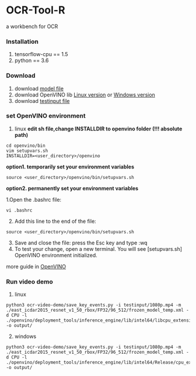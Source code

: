 # OCR-Tool-R
a workbench for OCR




### Installation
1. tensorflow-cpu == 1.5
2. python == 3.6


### Download
1. download [model file](https://drive.google.com/open?id=1wZG5i1cu-Qf_4hn4W5m9m3fKCNYrvVDK)
2. download OpenVINO lib
   [Linux version](https://drive.google.com/open?id=1g5YamnCw5pY5HfvTzFz1Eyk6dnjmNpmT)
   or [Windows version](https://drive.google.com/open?id=1-xgS_JXjnM-Mf-K6LbZMK79C1XF0SkHT)
3. download [testinput file](https://drive.google.com/open?id=1ZuACWowRZ0PW4Rawi_73c0OWfuzCzk9A)

### set OpenVINO environment
1. linux
**edit sh file,change INSTALLDIR to openvino folder (!!! absolute path)**
```
cd openvino/bin
vim setupvars.sh
INSTALLDIR=<user_directory>/openvino
```
**option1. temporarily set your environment variables**
```
source <user_directory>/openvino/bin/setupvars.sh
```
**option2. permanently set your environment variables**

1.Open the .bashrc file: 
```
vi .bashrc
```
2. Add this line to the end of the file: 
```
source <user_directory>/openvino/bin/setupvars.sh
```
3. Save and close the file: press the Esc key and type :wq
4. To test your change, open a new terminal. You will see [setupvars.sh] OpenVINO environment initialized.

more guide in [OpenVINO](https://docs.openvinotoolkit.org/latest/_docs_install_guides_installing_openvino_linux.html)

### Run video demo
1. linux
```
python3 ocr-video-demo/save_key_events.py -i testinput/1080p.mp4 -m ./east_icdar2015_resnet_v1_50_rbox/FP32/96_512/frozen_model_temp.xml -d CPU -l ./openvino/deployment_tools/inference_engine/lib/intel64/libcpu_extension.so -o output/
```
2. windows
```
python3 ocr-video-demo/save_key_events.py -i testinput/1080p.mp4 -m ./east_icdar2015_resnet_v1_50_rbox/FP32/96_512/frozen_model_temp.xml -d CPU -l ./openvino/deployment_tools/inference_engine/lib/intel64/Release/cpu_extension.dll -o output/
```

